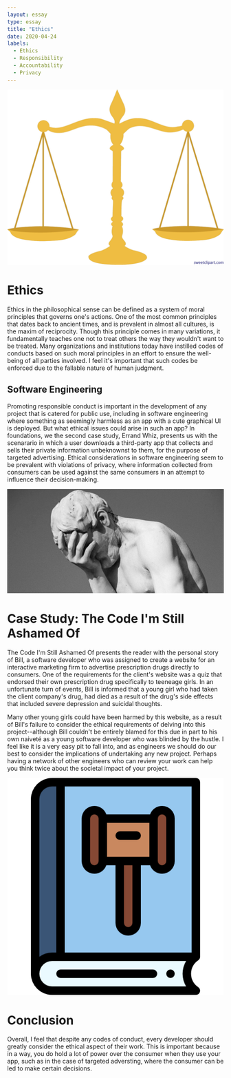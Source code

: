 ```yaml
---
layout: essay
type: essay
title: "Ethics"
date: 2020-04-24
labels:
  - Ethics
  - Responsibility
  - Accountability
  - Privacy
---
```


<img class="ui small left floated image" src="../images/scales.jpg">

# Ethics


Ethics in the philosophical sense can be defined as a system of moral principles that governs one's actions. One of the most common principles that dates back to ancient times, and is prevalent in almost all cultures, is the maxim of reciprocity. Though this principle comes in many variations, it fundamentally teaches one not to treat others the way they wouldn't want to be treated. Many organizations and institutions today have instilled codes of conducts based on such moral principles in an effort to ensure the well-being of all parties involved. I feel it's important that such codes be enforced due to the fallable nature of human judgment.

## Software Engineering

Promoting responsible conduct is important in the development of any project that is catered for public use, including in software engineering where something as seemingly harmless as an app with a cute graphical UI is deployed. But what ethical issues could arise in such an app? In foundations, we the second case study, Errand Whiz, presents us with the scenarario in which a user downloads a third-party app that collects and sells their private information unbeknownst to them, for the purpose of targeted advertising. Ethical considerations in software engineering seem to be prevalent with violations of privacy, where information collected from consumers can be used against the same consumers in an attempt to influence their decision-making.


<img class="ui small right floated image" src="../images/shame.png">

# Case Study: The Code I'm Still Ashamed Of

The Code I'm Still Ashamed Of presents the reader with the personal story of Bill, a  software developer who was assigned to create a website for an interactive marketing firm to advertise prescription drugs directly to consumers. One of the requirements for the client's website was a quiz that endorsed their own prescription drug specifically to teeneage girls. In an unfortunate turn of events, Bill is informed that a young girl who had taken the client company's drug, had died as a result of the drug's side effects that included severe depression and suicidal thoughts. 

Many other young girls could have been harmed by this website, as a result of Bill's failure to consider the ethical requirements of delving into this project--although Bill couldn't be entirely blamed for this due in part to his own naiveté as a young software developer who was blinded by the hustle. I feel like it is a very easy pit to fall into, and as engineers we should do our best to consider the implications of undertaking any new project. Perhaps having a network of other engineers who can review your work can help you think twice about the societal impact of your project.

<img class="ui small left floated image" src="../images/codeofconduct.png">

# Conclusion

Overall, I feel that despite any codes of conduct, every developer should greatly consider the ethical aspect of their work. This is important because in a way, you do hold a lot of power over the consumer when they use your app, such as in the case of targeted adversting, where the consumer can be led to make certain decisions. 

